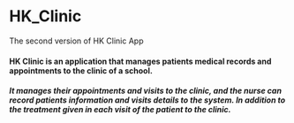 # HK_Clinic
The second version of HK Clinic App
#### HK Clinic is an application that manages patients medical records and appointments to the clinic of a school.
##### It manages their appointments and visits to the clinic, and the nurse can record patients information and visits details to the system. In addition to the treatment given in each visit of the patient to the clinic.

